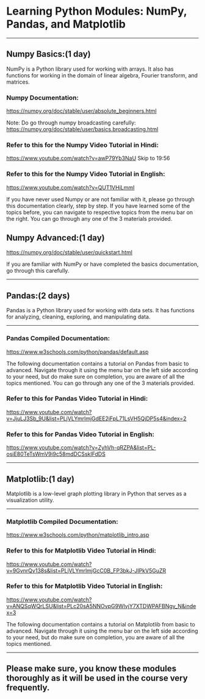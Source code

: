 # Learning Python Modules: NumPy, Pandas, and Matplotlib
***
## Numpy Basics:(1 day)
NumPy is a Python library used for working with arrays.
It also has functions for working in the domain of linear algebra, Fourier transform, and matrices.

### Numpy Documentation:
https://numpy.org/doc/stable/user/absolute_beginners.html 

Note: Do go through numpy broadcasting carefully: https://numpy.org/doc/stable/user/basics.broadcasting.html

### Refer to this for the Numpy Video Tutorial in Hindi:
https://www.youtube.com/watch?v=awP79Yb3NaU 
Skip to 19:56

### Refer to this for the Numpy Video Tutorial in English:
https://www.youtube.com/watch?v=QUT1VHiLmmI 
			
	
If you have never used Numpy or are not familiar with it, please go through this documentation clearly, step by step.
If you have learned some of the topics before, you can navigate to respective topics from the menu bar on the right.
You can go through any one of the 3 materials provided.

## Numpy Advanced:(1 day)
https://numpy.org/doc/stable/user/quickstart.html 

If you are familiar with NumPy or have completed the basics documentation, go through this carefully.
***
## Pandas:(2 days)
Pandas is a Python library used for working with data sets.
It has functions for analyzing, cleaning, exploring, and manipulating data.
***
### Pandas Compiled Documentation:

https://www.w3schools.com/python/pandas/default.asp 

The following documentation contains a tutorial on Pandas from basic to advanced. Navigate through it using the menu bar on the left side according to your need, but do make sure on completion, you are aware of all the topics mentioned.
You can go through any one of the 3 materials provided.

### Refer to this for Pandas Video Tutorial in Hindi:

https://www.youtube.com/watch?v=JjuLJ3Sb_9U&list=PLjVLYmrlmjGdEE2jFpL71LsVH5QjDP5s4&index=2 


### Refer to this for Pandas Video Tutorial in English:

https://www.youtube.com/watch?v=ZyhVh-qRZPA&list=PL-osiE80TeTsWmV9i9c58mdDCSskIFdDS 


***

## Matplotlib:(1 day)
Matplotlib is a low-level graph plotting library in Python that serves as a visualization utility.
***
### Matplotlib Compiled Documentation:
https://www.w3schools.com/python/matplotlib_intro.asp 

### Refer to this for Matplotlib Video Tutorial in Hindi:
https://www.youtube.com/watch?v=9GvnrQv138s&list=PLjVLYmrlmjGcC0B_FP3bkJ-JIPkV5GuZR 


### Refer to this for Matplotlib Video Tutorial in English:
https://www.youtube.com/watch?v=ANQSqWQrLSU&list=PLc20sA5NNOvpG9WlvjY7XTDWPAFBNgv_N&index=3 


The following documentation contains a tutorial on Matplotlib from basic to advanced. Navigate through it using the menu bar on the left side according to your need, but do make sure on completion, you are aware of all the topics mentioned.
***
## Please make sure, you know these modules thoroughly as it will be used in the course very frequently.

